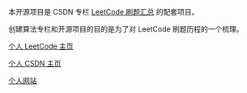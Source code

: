 本开源项目是 CSDN 专栏 [LeetCode 刷题汇总](https://blog.csdn.net/Shockang/article/details/120599137) 的配套项目。

创建算法专栏和开源项目的目的是为了对 LeetCode 刷题历程的一个梳理。

[个人 LeetCode 主页](https://leetcode-cn.com/u/shockang/)

[个人 CSDN 主页](https://blog.csdn.net/Shockang)

[个人网站](https://www.shockang.com)

